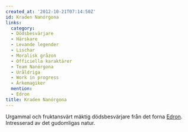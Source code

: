```yaml
---
created_at: '2012-10-21T07:14:50Z'
id: Kraden Nanórgona
links:
  category:
  - Dödsbesvärjare
  - Härskare
  - Levande legender
  - Lischar
  - Moralisk gråzon
  - Officiella karaktärer
  - Team Nanórgona
  - Uråldriga
  - Work in progress
  - Ärkemagiker
  mention:
  - Edron
title: Kraden Nanórgona
---
```


Urgammal och fruktansvärt mäktig dödsbesvärjare från det forna [Edron]. Intresserad av det
gudomligas natur.

  [Edron]: Edron